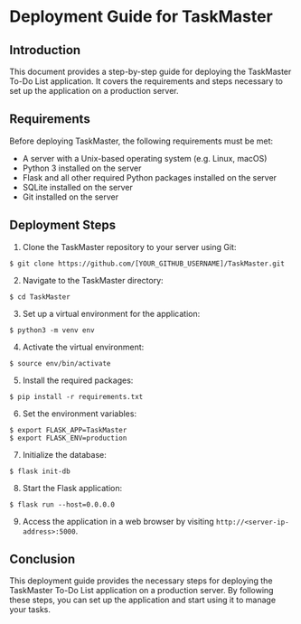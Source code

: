 # Deployment Guide for TaskMaster

## Introduction

This document provides a step-by-step guide for deploying the TaskMaster To-Do List application. It covers the requirements and steps necessary to set up the application on a production server.

## Requirements

Before deploying TaskMaster, the following requirements must be met:

- A server with a Unix-based operating system (e.g. Linux, macOS)
- Python 3 installed on the server
- Flask and all other required Python packages installed on the server
- SQLite installed on the server
- Git installed on the server

## Deployment Steps

1. Clone the TaskMaster repository to your server using Git:

```shell
$ git clone https://github.com/[YOUR_GITHUB_USERNAME]/TaskMaster.git
```

2. Navigate to the TaskMaster directory:

```shell
$ cd TaskMaster
```

3. Set up a virtual environment for the application:

```shell
$ python3 -m venv env
```

4. Activate the virtual environment:

```shell
$ source env/bin/activate
```

5. Install the required packages:

```shell
$ pip install -r requirements.txt
```

6. Set the environment variables:

```shell
$ export FLASK_APP=TaskMaster
$ export FLASK_ENV=production
```

7. Initialize the database:

```shell
$ flask init-db
```

8. Start the Flask application:

```shell
$ flask run --host=0.0.0.0
```

9. Access the application in a web browser by visiting `http://<server-ip-address>:5000`.

## Conclusion

This deployment guide provides the necessary steps for deploying the TaskMaster To-Do List application on a production server. By following these steps, you can set up the application and start using it to manage your tasks.

